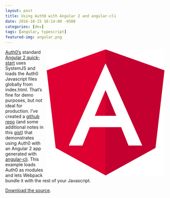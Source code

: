 ```yaml
---
layout: post
title: Using Auth0 with Angular 2 and angular-cli
date: 2016-10-15 16:14:00 -0500
categories: [dev]
tags: [angular, typescript]
featured-img: angular.png
---
```


<img src="/assets/images/angular.png" align="right">[Auth0‘s](https://auth0.com/) standard [Angular 2 quick-start](https://auth0.com/docs/quickstart/spa/angular2) uses SystemJS and loads the Auth0 Javascript files globally from index.html. That’s fine for demo purposes, but not ideal for production. I’ve created a [github repo](https://github.com/keathmilligan/angular2-cli-auth0-example) (and some additional notes in this [gist](https://gist.github.com/keathmilligan/92004bfb15d63f6989eb3ca738bd951f)) that demonstrates using Auth0 with an Angular 2 app generated with [angular-cli](https://github.com/angular/angular-cli). This example loads Auth0 as modules and lets Webpack bundle it with the rest of your Javascript.
<!--more-->

[Download the source](https://github.com/keathmilligan/angular2-cli-auth0-example).
